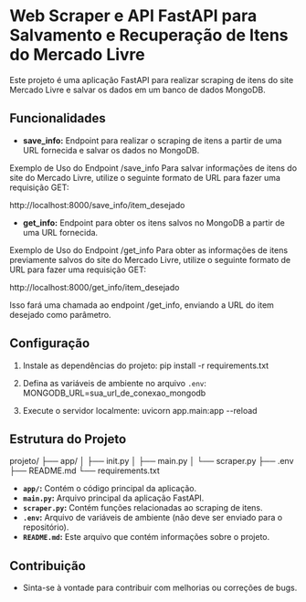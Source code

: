 # Web Scraper e API FastAPI para Salvamento e Recuperação de Itens do Mercado Livre

Este projeto é uma aplicação FastAPI para realizar scraping de itens do site Mercado Livre e salvar os dados em um banco de dados MongoDB.

## Funcionalidades

- **save_info:** Endpoint para realizar o scraping de itens a partir de uma URL fornecida e salvar os dados no MongoDB.

Exemplo de Uso do Endpoint /save_info
Para salvar informações de itens do site do Mercado Livre, utilize o seguinte formato de URL para fazer uma requisição GET:

http://localhost:8000/save_info/item_desejado

- **get_info:** Endpoint para obter os itens salvos no MongoDB a partir de uma URL fornecida.

Exemplo de Uso do Endpoint /get_info
Para obter as informações de itens previamente salvos do site do Mercado Livre, utilize o seguinte formato de URL para fazer uma requisição GET:

http://localhost:8000/get_info/item_desejado

Isso fará uma chamada ao endpoint /get_info, enviando a URL do item desejado como parâmetro.

## Configuração

1. Instale as dependências do projeto:
pip install -r requirements.txt



2. Defina as variáveis de ambiente no arquivo `.env`:
MONGODB_URL=sua_url_de_conexao_mongodb



3. Execute o servidor localmente:
uvicorn app.main:app --reload


## Estrutura do Projeto

projeto/
├── app/
│   ├── init.py
│   ├── main.py
│   └── scraper.py
├── .env
├── README.md
└── requirements.txt

- **`app/`:** Contém o código principal da aplicação.
- **`main.py`:** Arquivo principal da aplicação FastAPI.
- **`scraper.py`:** Contém funções relacionadas ao scraping de itens.
- **`.env`:** Arquivo de variáveis de ambiente (não deve ser enviado para o repositório).
- **`README.md`:** Este arquivo que contém informações sobre o projeto.

## Contribuição

- Sinta-se à vontade para contribuir com melhorias ou correções de bugs.
